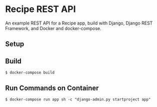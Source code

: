 # Recipe REST API

An example REST API for a Recipe app, build with Django, Django REST Framework, and Docker and docker-compose.

## Setup

## Build

    $ docker-compose build

## Run Commands on Container

    $ docker-compose run app sh -c "django-admin.py startproject app"
